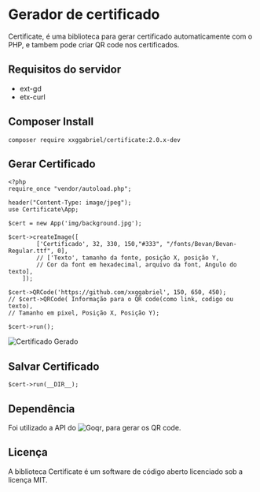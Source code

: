 # Gerador de certificado

Certificate, é uma biblioteca para gerar certificado automaticamente com o PHP, e tambem pode criar QR code nos certificados.

## Requisitos do servidor
* ext-gd
* etx-curl

## Composer Install

```
composer require xxggabriel/certificate:2.0.x-dev
```

## Gerar Certificado
```
<?php 
require_once "vendor/autoload.php";

header("Content-Type: image/jpeg");
use Certificate\App;

$cert = new App('img/background.jpg');

$cert->createImage([
        ['Certificado', 32, 330, 150,"#333", "/fonts/Bevan/Bevan-Regular.ttf", 0],
        // ['Texto', tamanho da fonte, posição X, posição Y, 
        // Cor da font em hexadecimal, arquivo da font, Angulo do texto],
    ]);
    
$cert->QRCode('https://github.com/xxggabriel', 150, 650, 450);
// $cert->QRCode( Informação para o QR code(como link, codigo ou texto), 
// Tamanho em pixel, Posição X, Posição Y);

$cert->run();
```
![Certificado Gerado](https://user-images.githubusercontent.com/38543235/63228576-5af46a00-c1cb-11e9-953e-41863456df80.jpeg)

## Salvar Certificado
```
$cert->run(__DIR__);
```
## Dependência
Foi utilizado a API do ![Goqr](http://goqr.me/api/), para gerar os QR code.


## Licença
A biblioteca Certificate é um software de código aberto licenciado sob a licença MIT.
